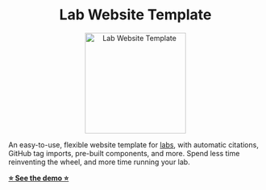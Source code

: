<h1 align="center">Lab Website Template</h1>
<p align="center"><img height="200" src="https://raw.githubusercontent.com/greenelab/lab-website-template/master/icons/share-thumbnail.jpg?raw=true" alt="Lab Website Template"></p>

An easy-to-use, flexible website template for [labs](https://www.greenelab.com/), with automatic citations, GitHub tag imports, pre-built components, and more.
Spend less time reinventing the wheel, and more time running your lab.

[**⭐ See the demo ⭐**](https://greenelab.github.io/lab-website-template/)
